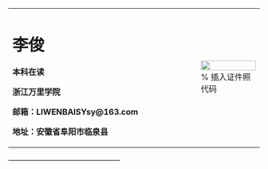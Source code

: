 <!DOCTYPE html>
<html lang="en">
<head>
    <meta charset="UTF-8">
    <title>李俊的个人主页</title>
  
<table border="0">
  <tr>
    <td width="75%">
      <h1>李俊</h1>
      <p><b>本科在读</b></p>
      <p><b>浙江万里学院</b></p>
      <p><b>邮箱：LIWENBAISYsy@163.com</b></p>
      <p><b>地址：安徽省阜阳市临泉县</b></p>
    </td>
    <td width="25%">
      <img src="/zhengjianzhao.jpg" width="100%">      % 插入证件照代码
    </td>
  </tr>
</table>
</html>
————————————————
